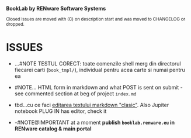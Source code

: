 **BookLab by RENware Software Systems**

<small>Closed issues are moved with (C) on description start and was moved to CHANGELOG or dropped.</small>




# ISSUES


* ...#NOTE TESTUL CORECT: toate comenzile shell merg din directorul fiecarei carti (`book_tmpl/`), individual pentru acea carte si numai pentru ea


* #NOTE... HTML form in markdown and what POST is sent on submit - see commented section at beg of project `index.md`


* tbd...cu ce faci [editarea textului markdown "clasic"](https://blog.miguelgrinberg.com/post/flask-pagedown-markdown-editor-extension-for-flask-wtf). Also Jupiter notebook PLUG IN has editor, check it


* -#NOTE@IMPORTANT at a moment __publish `booklab.renware.eu` in RENware catalog & main portal__





